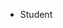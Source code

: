 - Student
<!---
MagicianTechnician/MagicianTechnician is a ✨ special ✨ repository because its `README.md` (this file) appears on your GitHub profile.
You can click the Preview link to take a look at your changes.
--->
